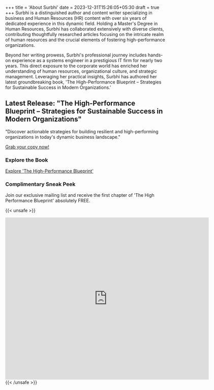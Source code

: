 +++
title = 'About Surbhi'
date = 2023-12-31T15:26:05+05:30
draft = true
+++
Surbhi is a distinguished author and content writer specializing in business and Human Resources (HR) content with over six years of dedicated experience in this dynamic field. Holding a Master's Degree in Human Resources, Surbhi has collaborated extensively with diverse clients, contributing thoughtfully researched articles focusing on the intricate realm of human resources and the crucial elements of fostering high-performance organizations.

Beyond her writing prowess, Surbhi's professional journey includes hands-on experience as a systems engineer in a prestigious IT firm for nearly two years. This direct exposure to the corporate world has enriched her understanding of human resources, organizational culture, and strategic management. Leveraging her practical insights, Surbhi has authored her latest groundbreaking book, 'The High-Performance Blueprint – Strategies for Sustainable Success in Modern Organizations.'

## Latest Release: "The High-Performance Blueprint – Strategies for Sustainable Success in Modern Organizations"

"Discover actionable strategies for building resilient and high-performing organizations in today's dynamic business landscape."

[Grab your copy now!](https://mybook.to/HPOBlueprint)

### Explore the Book

[Explore 'The High-Performance Blueprint'](https://surbhibhosle.com/posts/The-High-Performance-Blueprint/)

### Complimentary Sneak Peek

Join our exclusive mailing list and receive the first chapter of 'The High Performance Blueprint' absolutely FREE.

{{< unsafe >}}
<iframe src="https://docs.google.com/forms/d/e/1FAIpQLScBVDTTXEOi-21_PoCDbC88xABzA6KwO_cAG1g-INZbpThiEg/viewform?embedded=true" width="640" height="510" frameborder="0" marginheight="0" marginwidth="0">Loading…</iframe>
{{< /unsafe >}}


